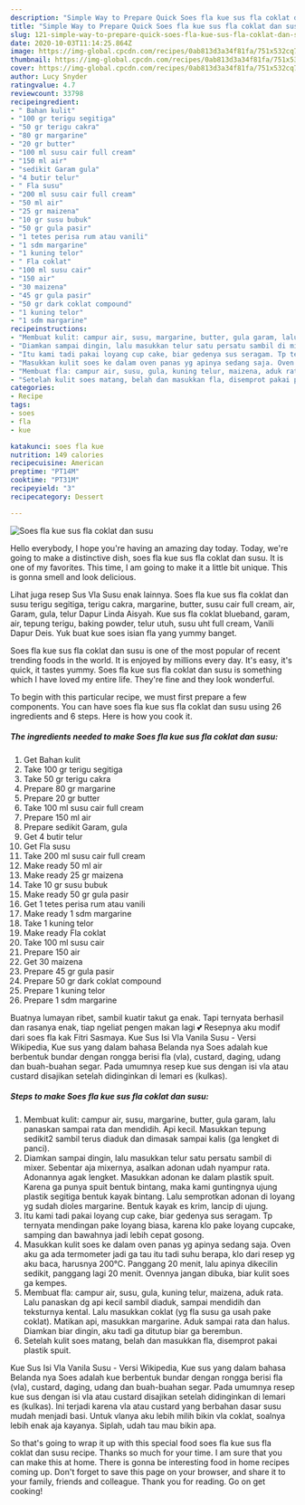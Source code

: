 ```yaml
---
description: "Simple Way to Prepare Quick Soes fla kue sus fla coklat dan susu"
title: "Simple Way to Prepare Quick Soes fla kue sus fla coklat dan susu"
slug: 121-simple-way-to-prepare-quick-soes-fla-kue-sus-fla-coklat-dan-susu
date: 2020-10-03T11:14:25.864Z
image: https://img-global.cpcdn.com/recipes/0ab813d3a34f81fa/751x532cq70/soes-fla-kue-sus-fla-coklat-dan-susu-foto-resep-utama.jpg
thumbnail: https://img-global.cpcdn.com/recipes/0ab813d3a34f81fa/751x532cq70/soes-fla-kue-sus-fla-coklat-dan-susu-foto-resep-utama.jpg
cover: https://img-global.cpcdn.com/recipes/0ab813d3a34f81fa/751x532cq70/soes-fla-kue-sus-fla-coklat-dan-susu-foto-resep-utama.jpg
author: Lucy Snyder
ratingvalue: 4.7
reviewcount: 33798
recipeingredient:
- " Bahan kulit"
- "100 gr terigu segitiga"
- "50 gr terigu cakra"
- "80 gr margarine"
- "20 gr butter"
- "100 ml susu cair full cream"
- "150 ml air"
- "sedikit Garam gula"
- "4 butir telur"
- " Fla susu"
- "200 ml susu cair full cream"
- "50 ml air"
- "25 gr maizena"
- "10 gr susu bubuk"
- "50 gr gula pasir"
- "1 tetes perisa rum atau vanili"
- "1 sdm margarine"
- "1 kuning telor"
- " Fla coklat"
- "100 ml susu cair"
- "150 air"
- "30 maizena"
- "45 gr gula pasir"
- "50 gr dark coklat compound"
- "1 kuning telor"
- "1 sdm margarine"
recipeinstructions:
- "Membuat kulit: campur air, susu, margarine, butter, gula garam, lalu panaskan sampai rata dan mendidih. Api kecil. Masukkan tepung sedikit2 sambil terus diaduk dan dimasak sampai kalis (ga lengket di panci)."
- "Diamkan sampai dingin, lalu masukkan telur satu persatu sambil di mixer. Sebentar aja mixernya, asalkan adonan udah nyampur rata. Adonannya agak lengket. Masukkan adonan ke dalam plastik spuit. Karena ga punya spuit bentuk bintang, maka kami guntingnya ujung plastik segitiga bentuk kayak bintang. Lalu semprotkan adonan di loyang yg sudah dioles margarine. Bentuk kayak es krim, lancip di ujung."
- "Itu kami tadi pakai loyang cup cake, biar gedenya sus seragam. Tp ternyata mendingan pake loyang biasa, karena klo pake loyang cupcake, samping dan bawahnya jadi lebih cepat gosong."
- "Masukkan kulit soes ke dalam oven panas yg apinya sedang saja. Oven aku ga ada termometer jadi ga tau itu tadi suhu berapa, klo dari resep yg aku baca, harusnya 200°C. Panggang 20 menit, lalu apinya dikecilin sedikit, panggang lagi 20 menit. Ovennya jangan dibuka, biar kulit soes ga kempes."
- "Membuat fla: campur air, susu, gula, kuning telur, maizena, aduk rata. Lalu panaskan dg api kecil sambil diaduk, sampai mendidih dan teksturnya kental. Lalu masukkan coklat (yg fla susu ga usah pake coklat). Matikan api, masukkan margarine. Aduk sampai rata dan halus. Diamkan biar dingin, aku tadi ga ditutup biar ga berembun."
- "Setelah kulit soes matang, belah dan masukkan fla, disemprot pakai plastik spuit."
categories:
- Recipe
tags:
- soes
- fla
- kue

katakunci: soes fla kue 
nutrition: 149 calories
recipecuisine: American
preptime: "PT14M"
cooktime: "PT31M"
recipeyield: "3"
recipecategory: Dessert

---
```



![Soes fla kue sus fla coklat dan susu](https://img-global.cpcdn.com/recipes/0ab813d3a34f81fa/751x532cq70/soes-fla-kue-sus-fla-coklat-dan-susu-foto-resep-utama.jpg)

Hello everybody, I hope you're having an amazing day today. Today, we're going to make a distinctive dish, soes fla kue sus fla coklat dan susu. It is one of my favorites. This time, I am going to make it a little bit unique. This is gonna smell and look delicious.

Lihat juga resep Sus Vla Susu enak lainnya. Soes fla kue sus fla coklat dan susu terigu segitiga, terigu cakra, margarine, butter, susu cair full cream, air, Garam, gula, telur Dapur Linda Aisyah. Kue sus fla coklat blueband, garam, air, tepung terigu, baking powder, telur utuh, susu uht full cream, Vanili Dapur Deis. Yuk buat kue soes isian fla yang yummy banget.

Soes fla kue sus fla coklat dan susu is one of the most popular of recent trending foods in the world. It is enjoyed by millions every day. It's easy, it's quick, it tastes yummy. Soes fla kue sus fla coklat dan susu is something which I have loved my entire life. They're fine and they look wonderful.


To begin with this particular recipe, we must first prepare a few components. You can have soes fla kue sus fla coklat dan susu using 26 ingredients and 6 steps. Here is how you cook it.

<!--inarticleads1-->

##### The ingredients needed to make Soes fla kue sus fla coklat dan susu:

1. Get  Bahan kulit
1. Take 100 gr terigu segitiga
1. Take 50 gr terigu cakra
1. Prepare 80 gr margarine
1. Prepare 20 gr butter
1. Take 100 ml susu cair full cream
1. Prepare 150 ml air
1. Prepare sedikit Garam, gula
1. Get 4 butir telur
1. Get  Fla susu
1. Take 200 ml susu cair full cream
1. Make ready 50 ml air
1. Make ready 25 gr maizena
1. Take 10 gr susu bubuk
1. Make ready 50 gr gula pasir
1. Get 1 tetes perisa rum atau vanili
1. Make ready 1 sdm margarine
1. Take 1 kuning telor
1. Make ready  Fla coklat
1. Take 100 ml susu cair
1. Prepare 150 air
1. Get 30 maizena
1. Prepare 45 gr gula pasir
1. Prepare 50 gr dark coklat compound
1. Prepare 1 kuning telor
1. Prepare 1 sdm margarine


Buatnya lumayan ribet, sambil kuatir takut ga enak. Tapi ternyata berhasil dan rasanya enak, tiap ngeliat pengen makan lagi 💕 Resepnya aku modif dari soes fla kak Fitri Sasmaya. Kue Sus Isi Vla Vanila Susu - Versi Wikipedia, Kue sus yang dalam bahasa Belanda nya Soes adalah kue berbentuk bundar dengan rongga berisi fla (vla), custard, daging, udang dan buah-buahan segar. Pada umumnya resep kue sus dengan isi vla atau custard disajikan setelah didinginkan di lemari es (kulkas). 

<!--inarticleads2-->

##### Steps to make Soes fla kue sus fla coklat dan susu:

1. Membuat kulit: campur air, susu, margarine, butter, gula garam, lalu panaskan sampai rata dan mendidih. Api kecil. Masukkan tepung sedikit2 sambil terus diaduk dan dimasak sampai kalis (ga lengket di panci).
1. Diamkan sampai dingin, lalu masukkan telur satu persatu sambil di mixer. Sebentar aja mixernya, asalkan adonan udah nyampur rata. Adonannya agak lengket. Masukkan adonan ke dalam plastik spuit. Karena ga punya spuit bentuk bintang, maka kami guntingnya ujung plastik segitiga bentuk kayak bintang. Lalu semprotkan adonan di loyang yg sudah dioles margarine. Bentuk kayak es krim, lancip di ujung.
1. Itu kami tadi pakai loyang cup cake, biar gedenya sus seragam. Tp ternyata mendingan pake loyang biasa, karena klo pake loyang cupcake, samping dan bawahnya jadi lebih cepat gosong.
1. Masukkan kulit soes ke dalam oven panas yg apinya sedang saja. Oven aku ga ada termometer jadi ga tau itu tadi suhu berapa, klo dari resep yg aku baca, harusnya 200°C. Panggang 20 menit, lalu apinya dikecilin sedikit, panggang lagi 20 menit. Ovennya jangan dibuka, biar kulit soes ga kempes.
1. Membuat fla: campur air, susu, gula, kuning telur, maizena, aduk rata. Lalu panaskan dg api kecil sambil diaduk, sampai mendidih dan teksturnya kental. Lalu masukkan coklat (yg fla susu ga usah pake coklat). Matikan api, masukkan margarine. Aduk sampai rata dan halus. Diamkan biar dingin, aku tadi ga ditutup biar ga berembun.
1. Setelah kulit soes matang, belah dan masukkan fla, disemprot pakai plastik spuit.


Kue Sus Isi Vla Vanila Susu - Versi Wikipedia, Kue sus yang dalam bahasa Belanda nya Soes adalah kue berbentuk bundar dengan rongga berisi fla (vla), custard, daging, udang dan buah-buahan segar. Pada umumnya resep kue sus dengan isi vla atau custard disajikan setelah didinginkan di lemari es (kulkas). Ini terjadi karena vla atau custard yang berbahan dasar susu mudah menjadi basi. Untuk vlanya aku lebih milih bikin vla coklat, soalnya lebih enak aja kayanya. Siplah, udah tau mau bikin apa. 

So that's going to wrap it up with this special food soes fla kue sus fla coklat dan susu recipe. Thanks so much for your time. I am sure that you can make this at home. There is gonna be interesting food in home recipes coming up. Don't forget to save this page on your browser, and share it to your family, friends and colleague. Thank you for reading. Go on get cooking!
